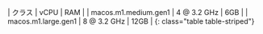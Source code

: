 | クラス                   | vCPU         | RAM   |
| macos.m1.medium.gen1  | 4 @ 3.2 GHz  | 6GB   |
| macos.m1.large.gen1   | 8 @ 3.2 GHz  | 12GB  |
{: class="table table-striped"}
